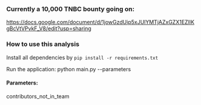 ### Currently a 10,000 TNBC bounty going on:
https://docs.google.com/document/d/1jowGzdUip5xJUlYMTjAZxGZX1EZlIKgBcVtVPvkF_V8/edit?usp=sharing

### How to use this analysis
Install all dependencies by `pip install -r requirements.txt`

Run the application: python main.py --parameters

#### Parameters: 
contributors_not_in_team